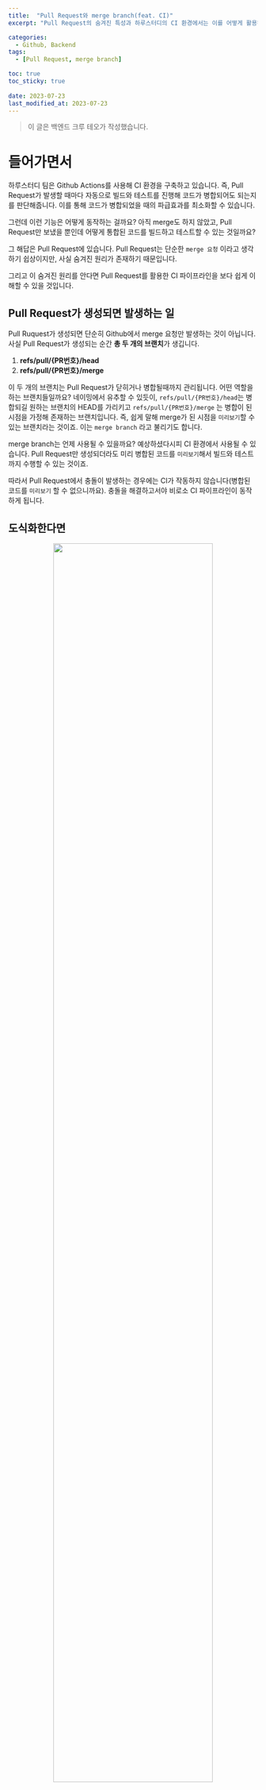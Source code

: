 ```yaml
---
title:  "Pull Request와 merge branch(feat. CI)"
excerpt: "Pull Request의 숨겨진 특성과 하루스터디의 CI 환경에서는 이를 어떻게 활용하는지를 알아보았습니다."

categories:
  - Github, Backend
tags:
  - [Pull Request, merge branch]

toc: true
toc_sticky: true
 
date: 2023-07-23
last_modified_at: 2023-07-23
---
```


> 이 글은 백엔드 크루 테오가 작성했습니다.
>

# 들어가면서
하루스터디 팀은 Github Actions를 사용해 CI 환경을 구축하고 있습니다. 즉, Pull Request가 발생할 때마다 자동으로 빌드와 테스트를 진행해 코드가 병합되어도 되는지를 판단해줍니다. 이를 통해 코드가 병합되었을 때의 파급효과를 최소화할 수 있습니다.

그런데 이런 기능은 어떻게 동작하는 걸까요? 아직 merge도 하지 않았고, Pull Request만 보냈을 뿐인데 어떻게 통합된 코드를 빌드하고 테스트할 수 있는 것일까요?

그 해답은 Pull Request에 있습니다. Pull Request는 단순한 `merge 요청` 이라고 생각하기 쉽상이지만, 사실 숨겨진 원리가 존재하기 때문입니다.

그리고 이 숨겨진 원리를 안다면 Pull Request를 활용한 CI 파이프라인을 보다 쉽게 이해할 수 있을 것입니다.
## Pull Request가 생성되면 발생하는 일

Pull Ruquest가 생성되면 단순히 Github에서 merge 요청만 발생하는 것이 아닙니다. 사실 Pull Request가 생성되는 순간 **총 두 개의 브랜치**가 생깁니다.

1. **refs/pull/{PR번호}/head**
2. **refs/pull/{PR번호}/merge**

이 두 개의 브랜치는 Pull Request가 닫히거나 병합될때까지 관리됩니다. 어떤 역할을 하는 브랜치들일까요? 네이밍에서 유추할 수 있듯이, `refs/pull/{PR번호}/head`는 병합되길 원하는 브랜치의 HEAD를 가리키고 `refs/pull/{PR번호}/merge` 는 병합이 된 시점을 가정해 존재하는 브랜치입니다. 즉, 쉽게 말해 merge가 된 시점을 `미리보기`할 수 있는 브랜치라는 것이죠. 이는 `merge branch` 라고 불리기도 합니다.

merge branch는 언제 사용될 수 있을까요? 예상하셨다시피 CI 환경에서 사용될 수 있습니다. Pull Request만 생성되더라도 미리 병합된 코드를 `미리보기`해서 빌드와 테스트까지 수행할 수 있는 것이죠.

따라서 Pull Request에서 충돌이 발생하는 경우에는 CI가 작동하지 않습니다(병합된 코드를 `미리보기` 할 수 없으니까요). 충돌을 해결하고서야 비로소 CI 파이프라인이 동작하게 됩니다.

## 도식화한다면

<div style="text-align: center"> <img src="https://github.com/haru-study/haru-study.github.io/assets/78679830/70e61317-f14d-4709-9c02-938558566911" style="width: 80%; height: 80%"> </div>

그림으로 도식화하면 위와 같습니다. develop 브랜치를 main 브랜치에 병합하기 위해 Pull Request를 보냈다고 가정해봅시다. 이 상황에서 앞서 설명드렸다시피 Github는 자동으로 `refs/pull/1/merge` 와 `refs/pull/1/head` 브랜치를 생성합니다.

그리고 merge branch(`refs/pull/1/merge)` 의 경우에는 보시다시피 가상으로 병합된 커밋(`merge preview`)을 포함하고 있습니다.

## CI 환경에서 실제로 확인해보기

위에서 이론적으로만 이야기했던 내용들이 실제로 맞는지 확인해보겠습니다. Github Actions를 기준으로 설명하는 내용이니 참고해 주세요.

<div style="text-align: center"> <img src="https://github.com/haru-study/haru-study.github.io/assets/78679830/310671a9-a8a1-402b-8e00-0958e4c05740">

<img src="https://github.com/haru-study/haru-study.github.io/assets/78679830/e3c22163-2edf-4140-a793-a135cb3cad2e" style="align-content: center"> </div>

하루스터디팀의 workflow는 다음과 같습니다. develop 브랜치로의 pull_request가 발생했을 때 빌드가 테스트가 수행되도록 설정해두었습니다.

이제 actions가 동작한 로그를 확인하러 가봅시다.

<div style="text-align: center"> <img src="https://github.com/haru-study/haru-study.github.io/assets/78679830/3f4dec37-2367-456f-a193-65576f8ab2f8"> </div>
Actions 탭에 들어가 성공적으로 빌드와 테스트가 완료된 workflow 중 아무 것이나 선택하고, 로그를 살펴보면

<div style="text-align: center"> <img src="https://github.com/haru-study/haru-study.github.io/assets/78679830/c69559a5-3a71-4a11-b35c-257ae7ae3268"> </div>
`fetching the repository` 부분에서 `9e607...` 해시를 가진 커밋을 `refs/remotes/pull/116/merge` 라는 이름으로 fetch하는 것을 알 수 있습니다. 

이 `9e607...` 해시를 가진 커밋이 바로 앞서 설명했던 merge branch 의 최신 커밋입니다. 앞서 설명했듯 가상으로 병합되어 생겨난 커밋이기 때문에, 원격 Repository 어디에서도 이 해시 값을 가진 커밋을 찾을 수는 없습니다. 

Github Actions의 경우, Pull Request 이벤트 트리거가 작동하면 내부적으로 `merge branch의 최신 커밋`을 환경 변수로 저장합니다(`GITHUB_SHA` 라는 값에 저장됩니다). 그리고 이 환경 변수 값을 이용해 위처럼 fetch를 수행하는 것이죠. 
<div style="text-align:center"> <img src="https://github.com/haru-study/haru-study.github.io/assets/78679830/0cfb51bb-0031-45b0-9e78-3469b7f9262b"> </div>

## 마치며
이번 아티클을 통해 CI 환경에서 병합된 상태를 가정하여 빌드와 테스트를 돌리는 것은 마법같은 일이 아니라, Pull Request의 특성을 이용한 결과물임을 확인할 수 있었습니다.



감사합니다.

## 참고 자료
<a href = "https://docs.github.com/en/actions/using-workflows/events-that-trigger-workflows#pull_request">Github Actions events that trigger workflows</a> <br>
<a href = "https://fluffyandflakey.blog/2022/12/21/what-is-a-github-pull-request-merge-branch/#conclusions">What is a GitHub Pull Request merge branch?</a>
